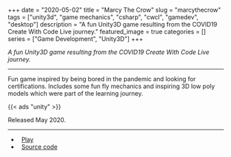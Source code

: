 +++ 
date = "2020-05-02"
title = "Marcy The Crow"
slug = "marcythecrow"
tags = ["unity3d", "game mechanics", "csharp", "cwcl", "gamedev", "desktop"]
description = "A fun Unity3D game resulting from the COVID19 Create With Code Live journey."
featured_image = true
categories = []
series = ["Game Development", "Unity3D"]
+++

<p>
<em>A fun Unity3D game resulting from the COVID19 Create With Code Live journey.</em>
</p>
<hr>
<p>
    Fun game inspired by being bored in the pandemic and looking for certifications. Includes some fun fly mechanics and inspiring 3D low poly models which were part of the learning journey.
</p>
{{< ads "unity" >}}
<p>Released May 2020.</p>
<hr>
<ul>
	<li><i class="fa fa-terminal"></i>&nbsp; <a href="http://gestyy.com/etTorL">Play</a></li>
	<li><i class="fa fa-download"></i>&nbsp; <a href="#" class="disabled-link">Source code</a></li>
</ul>